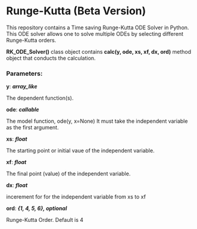# Runge-Kutta (Beta Version)
This repository contains a Time saving Runge-Kutta ODE Solver in Python.
This ODE solver allows one to solve multiple ODEs by selecting different Runge-Kutta orders.

<b>RK_ODE_Solver()</b> class object contains <b>calc(y, ode, xs, xf, dx, ord)</b> method object that conducts the calculation.
### Parameters:
<b>y</b>: <b><i> array_like </i></b> 

The dependent function(s).

<b>ode</b>: <b><i> callable </i></b>

The model function, ode(y, x=None) It must take the independent variable as the first argument.

<b>xs</b>: <b><i>float</i></b>

The starting point or initial vaue of the independent variable.

<b>xf</b>: <b><i>float</i></b>

The final point (value) of the independent variable.

<b>dx</b>: <b><i>float</i></b>

incerement for for the independent variable from xs to xf

<b>ord</b>: <b><i>{1, 4, 5, 6}, optional</i></b> 

Runge-Kutta Order. Default is 4

